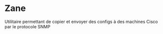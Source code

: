 # Zane
Utilitaire permettant de copier et envoyer des configs à des machines Cisco par le protocole SNMP 
